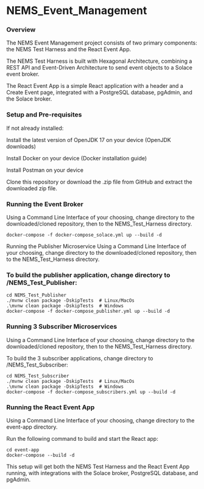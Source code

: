 # NEMS_Event_Management

### Overview
The NEMS Event Management project consists of two primary components:
the NEMS Test Harness and the React Event App. 

The NEMS Test Harness is built with Hexagonal Architecture, combining a REST API and Event-Driven Architecture to send event objects to a Solace event broker. 

The React Event App is a simple React application with a header and a Create Event page, integrated with a PostgreSQL database, pgAdmin, and the Solace broker.

### Setup and Pre-requisites
If not already installed:

Install the latest version of OpenJDK 17 on your device (OpenJDK downloads)

Install Docker on your device (Docker installation guide)

Install Postman on your device

Clone this repository or download the .zip file from GitHub and extract the downloaded zip file.

### Running the Event Broker
Using a Command Line Interface of your choosing, change directory to the downloaded/cloned repository, then to the NEMS_Test_Harness directory.

 ```
docker-compose -f docker-compose_solace.yml up --build -d
 ```

 Running the Publisher Microservice
Using a Command Line Interface of your choosing, change directory to the downloaded/cloned repository, then to the NEMS_Test_Harness directory.

### To build the publisher application, change directory to /NEMS_Test_Publisher:
```
cd NEMS_Test_Publisher
./mvnw clean package -DskipTests  # Linux/MacOs
.\mvnw clean package -DskipTests  # Windows
docker-compose -f docker-compose_publisher.yml up --build -d
 ```
 
### Running 3 Subscriber Microservices
Using a Command Line Interface of your choosing, change directory to the downloaded/cloned repository, then to the NEMS_Test_Harness directory.

To build the 3 subscriber applications, change directory to /NEMS_Test_Subscriber:

```
cd NEMS_Test_Subscriber
./mvnw clean package -DskipTests  # Linux/MacOs
.\mvnw clean package -DskipTests  # Windows
docker-compose -f docker-compose_subscribers.yml up --build -d
```

### Running the React Event App
Using a Command Line Interface of your choosing, change directory to the event-app directory.

Run the following command to build and start the React app:
```
cd event-app
docker-compose --build -d
```

This setup will get both the NEMS Test Harness and the React Event App running, with integrations with the Solace broker, PostgreSQL database, and pgAdmin.

